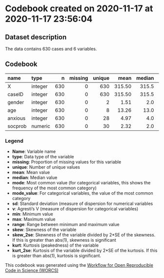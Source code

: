 Codebook created on 2020-11-17 at 2020-11-17 23:56:04
================

## Dataset description

The data contains 630 cases and 6 variables.

## Codebook

| name    | type    |   n | missing | unique |   mean | median |  mode |     sd | min | max | range |   skew | skew\_2se |   kurt | kurt\_2se |
| :------ | :------ | --: | ------: | -----: | -----: | -----: | ----: | -----: | --: | --: | ----: | -----: | --------: | -----: | --------: |
| X       | integer | 630 |       0 |    630 | 315.50 |  315.5 | 315.5 | 182.01 |   1 | 630 |   629 |   0.00 |      0.00 | \-1.21 |    \-3.10 |
| caseID  | integer | 630 |       0 |    630 | 315.50 |  315.5 | 315.5 | 182.01 |   1 | 630 |   629 |   0.00 |      0.00 | \-1.21 |    \-3.10 |
| gender  | integer | 630 |       0 |      2 |   1.51 |    2.0 |   2.0 |   0.50 |   1 |   2 |     1 | \-0.04 |    \-0.20 | \-2.00 |    \-5.15 |
| age     | integer | 630 |       0 |      8 |  13.26 |   13.0 |  13.0 |   1.71 |  10 |  17 |     7 |   0.14 |      0.70 | \-1.07 |    \-2.74 |
| anxious | integer | 630 |       0 |     28 |   4.97 |    4.0 |   4.0 |   4.66 |   0 |  32 |    32 |   1.74 |      8.94 |   4.53 |     11.64 |
| socprob | numeric | 630 |       0 |     30 |   2.32 |    2.0 |   2.0 |   2.01 |   0 |  14 |    14 |   1.28 |      6.59 |   2.61 |      6.70 |

### Legend

  - **Name**: Variable name
  - **type**: Data type of the variable
  - **missing**: Proportion of missing values for this variable
  - **unique**: Number of unique values
  - **mean**: Mean value
  - **median**: Median value
  - **mode**: Most common value (for categorical variables, this shows
    the frequency of the most common category)
  - **mode\_value**: For categorical variables, the value of the most
    common category
  - **sd**: Standard deviation (measure of dispersion for numerical
    variables
  - **v**: Agresti’s V (measure of dispersion for categorical variables)
  - **min**: Minimum value
  - **max**: Maximum value
  - **range**: Range between minimum and maximum value
  - **skew**: Skewness of the variable
  - **skew\_2se**: Skewness of the variable divided by 2\*SE of the
    skewness. If this is greater than abs(1), skewness is significant
  - **kurt**: Kurtosis (peakedness) of the variable
  - **kurt\_2se**: Kurtosis of the variable divided by 2\*SE of the
    kurtosis. If this is greater than abs(1), kurtosis is significant.

This codebook was generated using the [Workflow for Open Reproducible
Code in Science (WORCS)](https://osf.io/zcvbs/)
